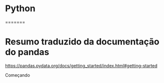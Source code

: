 # Python
=======
# Resumo traduzido da documentação do pandas

https://pandas.pydata.org/docs/getting_started/index.html#getting-started

Começando
